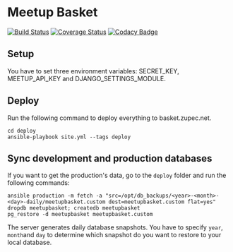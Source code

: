 Meetup Basket
=============

[![Build Status](https://travis-ci.org/NejcZupec/meetup-basket.svg?branch=master)](https://travis-ci.org/NejcZupec/meetup-basket)
[![Coverage Status](https://coveralls.io/repos/NejcZupec/meetup-basket/badge.svg?branch=master&service=github)](https://coveralls.io/github/NejcZupec/meetup-basket?branch=master)
[![Codacy Badge](https://www.codacy.com/project/badge/f2a0eb5c905a416da4e137ca2bfbed2e)](https://www.codacy.com/public/zupecnejc_3396/meetup-basket_2)

Setup
-----
You have to set three environment variables: SECRET_KEY, MEETUP_API_KEY and DJANGO_SETTINGS_MODULE.

Deploy
------

Run the following command to deploy everything to basket.zupec.net.

```
cd deploy
ansible-playbook site.yml --tags deploy
```

Sync development and production databases
-----------------------------------------

If you want to get the production's data, go to the `deploy` folder and run the following commands:

```
ansible production -m fetch -a "src=/opt/db_backups/<year>-<month>-<day>-daily/meetupbasket.custom dest=meetupbasket.custom flat=yes"
dropdb meetupbasket; createdb meetupbasket
pg_restore -d meetupbasket meetupbasket.custom
```

The server generates daily database snapshots. You have to specify `year`, `month`and `day` to determine which snapshot do you want to restore to your local database.

